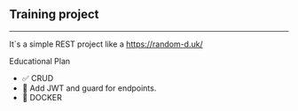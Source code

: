 ## Training project
____
It`s a simple REST project like a https://random-d.uk/

Educational Plan
 - :white_check_mark: CRUD
 - :construction: Add JWT and guard for endpoints. 
 - :black_square_button: DOCKER